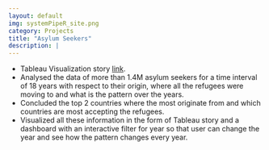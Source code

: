```yaml
---
layout: default
img: systemPipeR_site.png
category: Projects
title: "Asylum Seekers"
description: |
---
```

* Tableau Visualization story [link](https://public.tableau.com/profile/devansh.sheth#!/vizhome/AsylumSeekers_15794170821030/Story1).
* Analysed the data of more than 1.4M asylum seekers for a time interval of 18 years with respect to their origin, where all the refugees were moving to and what is the pattern over the years.
* Concluded the top 2 countries where the most originate from and which countries are most accepting the refugees.
* Visualized all these information in the form of Tableau story and a dashboard with an interactive filter for year so that user can change the year and see how the pattern changes every year.
